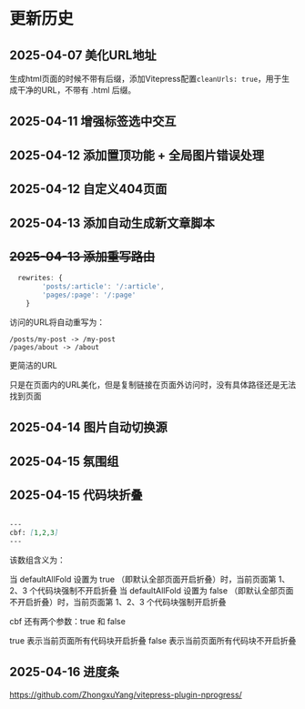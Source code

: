 # 更新历史
## 2025-04-07 美化URL地址
生成html页面的时候不带有后缀，添加Vitepress配置`cleanUrls: true`，用于生成干净的URL，不带有 .html 后缀。

## 2025-04-11 增强标签选中交互

## 2025-04-12 添加置顶功能 + 全局图片错误处理

## 2025-04-12 自定义404页面

## 2025-04-13 添加自动生成新文章脚本  

## ~~2025-04-13 添加重写路由~~
```js
  rewrites: {
        'posts/:article': '/:article',
        'pages/:page': '/:page'
    }
```
访问的URL将自动重写为：
```
/posts/my-post -> /my-post
/pages/about -> /about
```
更简洁的URL

只是在页面内的URL美化，但是复制链接在页面外访问时，没有具体路径还是无法找到页面

## 2025-04-14 图片自动切换源

## 2025-04-15 氛围组

## 2025-04-15 代码块折叠
```md

---
cbf: [1,2,3]
---

```

该数组含义为：

当 defaultAllFold 设置为 true （即默认全部页面开启折叠）时，当前页面第 1、2、3 个代码块强制不开启折叠
当 defaultAllFold 设置为 false （即默认全部页面不开启折叠）时，当前页面第 1、2、3 个代码块强制开启折叠


cbf 还有两个参数：true 和 false

true 表示当前页面所有代码块开启折叠
false 表示当前页面所有代码块不开启折叠

## 2025-04-16 进度条

https://github.com/ZhongxuYang/vitepress-plugin-nprogress/
